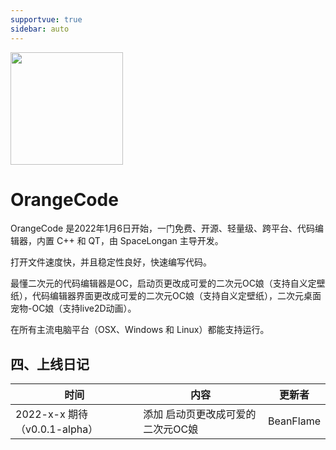 ```yaml
---
supportvue: true
sidebar: auto
---
```


<img src="/orange-code-logo.svg" width = "180" height = "180"/>

# OrangeCode

OrangeCode 是2022年1月6日开始，一门免费、开源、轻量级、跨平台、代码编辑器，内置 C++ 和 QT，由 SpaceLongan 主导开发。

打开文件速度快，并且稳定性良好，快速编写代码。

最懂二次元的代码编辑器是OC，启动页更改成可爱的二次元OC娘（支持自义定壁纸），代码编辑器界面更改成可爱的二次元OC娘（支持自义定壁纸），二次元桌面宠物-OC娘（支持live2D动画）。

在所有主流电脑平台（OSX、Windows 和 Linux）都能支持运行。


## 四、上线日记

| 时间       | 内容                                                         | 更新者   |
| ---------- |------------------------------------------------------------ | -------- |
| 2022-x-x 期待（v0.0.1-alpha）| 添加 启动页更改成可爱的二次元OC娘                | BeanFlame |

